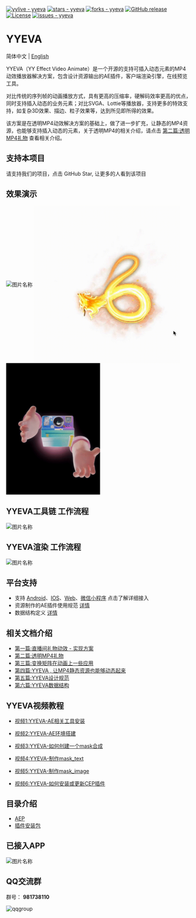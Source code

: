 [![yylive - yyeva](https://img.shields.io/static/v1?label=yylive&message=yyeva&color=blue&logo=github)](https://github.com/yylive/yyeva "Go to GitHub repo")
[![stars - yyeva](https://img.shields.io/github/stars/yylive/yyeva?style=social)](https://github.com/yylive/yyeva)
[![forks - yyeva](https://img.shields.io/github/forks/yylive/yyeva?style=social)](https://github.com/yylive/yyeva)
[![GitHub release](https://img.shields.io/github/release/yylive/yyeva?include_prereleases=&sort=semver&color=blue)](https://github.com/yylive/yyeva/releases/)
[![License](https://img.shields.io/badge/License-MIT-blue)](#license)
[![issues - yyeva](https://img.shields.io/github/issues/yylive/yyeva)](https://github.com/yylive/yyeva/issues)
    
# YYEVA

简体中文 | [English](./README_en.md)

  YYEVA（YY Effect Video Animate）是一个开源的支持可插入动态元素的MP4动效播放器解决方案，包含设计资源输出的AE插件，客户端渲染引擎，在线预览工具。
  
  对比传统的序列帧的动画播放方式，具有更高的压缩率，硬解码效率更高的优点，同时支持插入动态的业务元素；对比SVGA、Lottie等播放器，支持更多的特效支持，如复杂3D效果、描边、粒子效果等，达到所见即所得的效果。
  
  该方案是在透明MP4动效解决方案的基础上，做了进一步扩充，让静态的MP4资源，也能够支持插入动态的元素，关于透明MP4的相关介绍，请点击 [第二篇:透明MP4礼物](./透明MP4礼物.md) 查看相关介绍。
  
## 支持本项目

请支持我们的项目，点击 GitHub Star, 让更多的人看到该项目
  
## 效果演示 
  

<img src="./img/out.gif" width = "336" height = "352" alt="图片名称" align=center /> 

<img src="./img/out_3.gif" width = "399" height = "428" alt="图片名称" align=center /> 

<img src="./img/out_2.gif" width = "256" height = "357" alt="图片名称" align=center /> 
 


<!-- 

https://user-images.githubusercontent.com/14030762/203517222-c82d099e-7d96-4084-ae7f-36688aad5632.mp4
https://user-images.githubusercontent.com/14030762/203515218-f721dc67-15a9-4c40-b27d-4ce823eced9e.mp4

 -->



## YYEVA工具链 工作流程

  <img src="https://github.com/yylive/YYEVA/blob/main/img/ae_timeline.png" width = "754" height = "369" alt="图片名称" align=center />
    

## YYEVA渲染 工作流程

  <img src="https://github.com/yylive/YYEVA/blob/main/img/yyeva_timeline.png" width = "634" height = "322" alt="图片名称" align=center />
 
  
## 平台支持

+ 支持 [Android](https://github.com/yylive/YYEVA-Android)、[IOS](https://github.com/yylive/YYEVA-iOS)、[Web](https://github.com/yylive/YYEVA-Web)、[微信小程序](https://www.npmjs.com/package/yyeva-wechat) 点击了解详细接入  
+ 资源制作的AE插件使用规范 [详情](https://github.com/yylive/YYEVA/tree/main/AEP)
+ 数据结构定义 [详情](https://github.com/yylive/YYEVA/blob/main/%E6%95%B0%E6%8D%AE%E7%BB%93%E6%9E%84.md) 
 
## 相关文档介绍

* [第一篇:直播间礼物动效 - 实现方案](./直播间礼物动效实现方案.md)
* [第二篇:透明MP4礼物](./透明MP4礼物.md)
* [第三篇:变换矩阵在动画上一些应用](./变换矩阵在动画上一些应用.md)
* [第四篇:YYEVA , 让MP4静态资源也能够动态起来](./YYEVA-让MP4静态资源也能够动态起来.md)
* [第五篇:YYEVA设计规范](./YYEVA设计规范.md)
* [第六篇:YYEVA数据结构](./数据结构.md)


## YYEVA视频教程 

 * [视频1:YYEVA-AE相关工具安装](https://haokan.baidu.com/v?vid=3491294283278333966)
 
 * [视频2:YYEVA-AE环境搭建](https://haokan.baidu.com/v?vid=3992716940524068736)
 
 * [视频3:YYEVA-如何创建一个mask合成](https://haokan.baidu.com/v?vid=4642247610775827417)
 
 * [视频4:YYEVA-制作mask_text](https://haokan.baidu.com/v?vid=4194131635125381977)

 * [视频5:YYEVA-制作mask_image](https://haokan.baidu.com/v?vid=3618349934251838627)
 
 * [视频6:YYEVA-如何安装或更新CEP插件](https://www.bilibili.com/video/BV1ia411R7Dn/)

## 目录介绍 

* [AEP](./AEP)
* [插件安装包](./AEP/build/) 


## 已接入APP

 <img src="https://github.com/yylive/YYEVA/blob/main/img/jieru.png" width = "386" height = "311" alt="图片名称" align=center />
 


## QQ交流群
群号： **981738110**

![qqgroup](https://github.com/yylive/YYEVA/blob/main/img/qqgroup.png)


